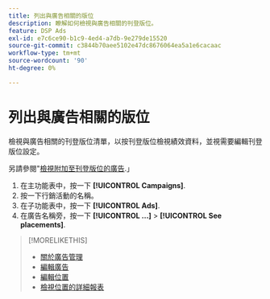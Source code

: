 ```yaml
---
title: 列出與廣告相關的版位
description: 瞭解如何檢視與廣告相關的刊登版位。
feature: DSP Ads
exl-id: e7c6ce90-b1c9-4ed4-a7db-9e279de15520
source-git-commit: c3844b70aee5102e47dc8676064ea5a1e6cacaac
workflow-type: tm+mt
source-wordcount: '90'
ht-degree: 0%

---
```


# 列出與廣告相關的版位

檢視與廣告相關的刊登版位清單，以按刊登版位檢視績效資料，並視需要編輯刊登版位設定。

另請參閱&quot;[檢視附加至刊登版位的廣告](/help/dsp/campaign-management/ads/ad-attach-to-placement.md#view-ads-campaign).」

1. 在主功能表中，按一下 **[!UICONTROL Campaigns]**.
1. 按一下行銷活動的名稱。
1. 在子功能表中，按一下 **[!UICONTROL Ads]**.
1. 在廣告名稱旁，按一下  **[!UICONTROL ...]** > **[!UICONTROL See placements]**.

>[!MORELIKETHIS]
>
>* [關於廣告管理](ad-about.md)
>* [編輯廣告](ad-edit.md)
>* [編輯位置](/help/dsp/campaign-management/placements/placement-edit.md)
>* [檢視位置的詳細報表](/help/dsp/campaign-management/placements/placement-view-report.md)
